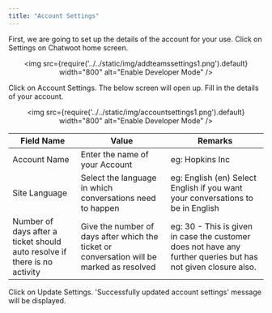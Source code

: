 ```yaml
---
title: "Account Settings"
---
```


First, we are going to set up the details of the account for your use. Click on Settings on Chatwoot home screen.

<div align="center">

<img src={require('../../static/img/addteamssettings1.png').default} width="800" alt="Enable Developer Mode" />

</div>

Click on Account Settings. The below screen will open up. Fill in the details of your account.


<div align="center">

<img src={require('../../static/img/accountsettings1.png').default} width="800" alt="Enable Developer Mode" />

</div>  


| Field Name                                                                 | Value                                                                                       | Remarks                                                                                                         |
|----------------------------------------------------------------------------|---------------------------------------------------------------------------------------------|-----------------------------------------------------------------------------------------------------------------|
| Account Name                                                               | Enter the name of your Account                                                              | eg: Hopkins Inc                                                                                                 |
| Site Language                                                              | Select the language in which conversations need to happen                                   | eg: English (en) Select English if you want your  conversations to be in English                                |
| Number of days after a ticket should  auto resolve if there is no activity | Give the number of days after which the  ticket or conversation will be marked as  resolved | eg: 30 - This is given in case the customer  does not have any further queries but has not given closure also.  |

Click on Update Settings. 'Successfully updated account settings' message will be displayed.